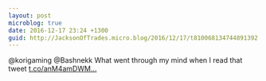 ```yaml
---
layout: post
microblog: true
date: 2016-12-17 23:24 +1300
guid: http://JacksonOfTrades.micro.blog/2016/12/17/t810068134744891392.html
---
```

@korigaming @Bashnekk What went through my mind when I read that tweet [t.co/anM4amDWM...](https://t.co/anM4amDWMn)
